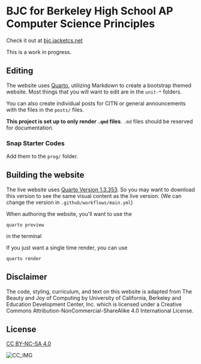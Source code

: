 # BJC for Berkeley High School AP Computer Science Principles

Check it out at [bjc.jacketcs.net](https://bjc.jacketcs.net)

This is a work in progress. 

## Editing

The website uses [Quarto](https://quarto.org/docs/guide/), utilizing Markdown to create a bootstrap themed website. Most things that you will want to edit are in the `unit-*` folders.

You can also create individual posts for CITN or general announcements with the files in the `posts/` files.

**This project is set up to only render `.qmd` files**. `.md` files should be reserved for documentation.

### Snap Starter Codes

Add them to the `prog/` folder.

## Building the website

The live website uses [Quarto Version 1.3.353](https://github.com/quarto-dev/quarto-cli/releases/tag/v1.3.353). So you may want to download this version to see the same visual content as the live version. (We can change the version in `.github/workflows/main.yml`)


When authoring the website, you'll want to use the

```
quarto preview
```

in the terminal

If you just want a single time render, you can use

```
quarto render
```

## Disclaimer

The code, styling, curriculum, and text on this website is adapted from The Beauty and Joy of Computing by University of California, Berkeley and Education Development Center, Inc. which is licensed under a Creative Commons Attribution-NonCommercial-ShareAlike 4.0 International License.

## License

[CC BY-NC-SA 4.0][cc]

![CC_IMG][cc_img]

[cc]: https://creativecommons.org/licenses/by-nc-sa/4.0/
[cc_img]: https://i.creativecommons.org/l/by-nc-sa/4.0/88x31.png


